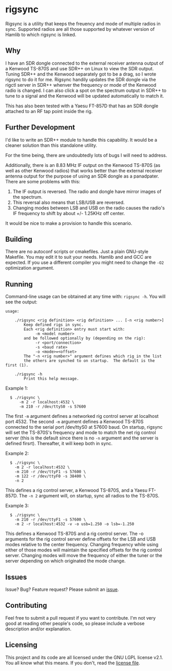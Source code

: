 # rigsync

Rigsync is a utility that keeps the freuency and mode of multiple radios in sync.  Supported radios are all those supported by whatever version of Hamlib to which rigsync is linked.

## Why

I have an SDR dongle connected to the external receiver antenna output of a Kenwood TS-870S and use SDR++ on Linux to view the SDR output.  Tuning SDR++ and the Kenwood separately got to be a drag, so I wrote rigsync to do it for me.  Rigsync handily updates the SDR dongle via the rigctl server in SDR++ whenver the frequency or mode of the Kenwood radio is changed.  I can also click a spot on the spectrum output in SDR++ to tune to a signal and the Kenwood will be updated automatically to match it.

This has also been tested with a Yaesu FT-857D that has an SDR dongle attached to an RF tap point inside the rig.

## Further Development

I'd like to write an SDR++ module to handle this capability.  It would be a cleaner solution than this standalone utility.

For the time being, there are undoubtedly lots of bugs I will need to address.

Additionally, there is an 8.83 MHz IF output on the Kenwood TS-870S (as well as other Kenwood radios) that works better than the external receiver antenna output for the purpose of using an SDR dongle as a panadpater.  There are some problems with this:

1. The IF output is reversed.  The radio and dongle have mirror images of the spectrum.
2. This reversal also means that LSB/USB are reversed.
3. Changing modes between LSB and USB on the radio causes the radio's IF frequency to shift by about +/- 1.25KHz off center.

It would be nice to make a provision to handle this scenario.

## Building

There are no autoconf scripts or cmakefiles.  Just a plain GNU-style Makefile.  You may edit it to suit your needs.  Hamlib and and GCC are expected.  If you use a different compiler you might need to change the ```-O2``` optimization argument.

## Running

Command-line usage can be obtained at any time with:  ```rigsync -h```.  You will see the output:

```
usage:

    ./rigsync <rig definition> <rig definition> ... [-n <rig number>]
        Keep defined rigs in sync.
        Each <rig definition> entry must start with:
             -m <model number>
        and be followed optionally by (depending on the rig):
             -r <port/connection>
             -s <baud rate>
             -o <mode>=<offset>
        The "-n <rig number>" argument defines which rig in the list
        the others are synched to on startup.  The default is the first (1).

    ./rigsync -h
        Print this help message.
```

Example 1:

```
  $ ./rigsync \
      -m 2 -r localhost:4532 \
      -m 210 -r /dev/ttyS0 -s 57600
```

The first ```-m``` argument defines a networked rig control server at localhost port 4532.  The second  ```-m``` argument defines a Kenwood TS-870S connected to the serial port /dev/ttyS0 at 57600 baud.  On startup, rigsync will set the TS-870S's frequency and mode to match the net rig control server (this is the default since there is no ```-n``` argument and the server is defined firsrt).  Thereafter, it will keep both in sync.

Example 2:

```
  $ ./rigsync \
    -m 2 -r localhost:4532 \
    -m 210 -r /dev/ttyF1 -s 57600 \
    -m 122 -r /dev/ttyF0 -s 38400 \
    -n 2
```

This defines a rig control server, a Kenwood TS-870S, and a Yaesu FT-857D.  The ```-n 2``` argument will, on startup, sync all radios to the TS-870S.

Example 3:

```
  $ ./rigsync \
    -m 210 -r /dev/ttyF1 -s 57600 \
    -m 2 -r localhost:4532 -v -o usb=1.250 -o lsb=-1.250
```

This defines a Kenwood TS-870S and a rig control server.  The -o arguments for the rig control server define offsets for the LSB and USB modes relative to the center frequency.  Changing frequency while using either of those modes will maintain the specified offsets for the rig control server.  Changing modes will move the frequency of either the tuner or the server depending on which originated the mode change.

## Issues

Issue?  Bug?  Feature request?  Please submit an [issue](https://github.com/daveriesz/rigsync/issues).

## Contributing

Feel free to submit a pull request if you want to contribute.  I'm not very good at reading other people's code, so please include a verbose description and/or explanation.

## Licensing

This project and its code are all licensed under the GNU LGPL license v2.1.  You all know what this means.  If you don't, read the [license file](https://github.com/daveriesz/rigsync/blob/main/LICENSE).

